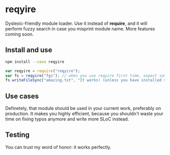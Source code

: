 # reqyire

Dyslexic-friendly module loader. Use it instead of **require**, and it will perform fuzzy search in case you misprint module name. More features coming soon.



## Install and use

```sh
npm install --save reqyire
```

```js
var reqyire = require("reqyire");
var fs = reqyire("fgs"); // when you use reqyire first time, expect some delay because of synchronous loading of module list
fs.writeFileSync("amazing.txt", "It works! (unless you have installed some module with more similar to 'fgs' name)");
```

## Use cases

Definetely, that module should be used in your current work, preferably on production. It makes you highly efficient, because you shouldn't waste your time on fixing typos anymore and write more SLoC instead.

## Testing

You can trust my word of honor: it works perfectly.